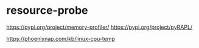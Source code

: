 # resource-probe

https://pypi.org/project/memory-profiler/
https://pypi.org/project/pyRAPL/

https://phoenixnap.com/kb/linux-cpu-temp
